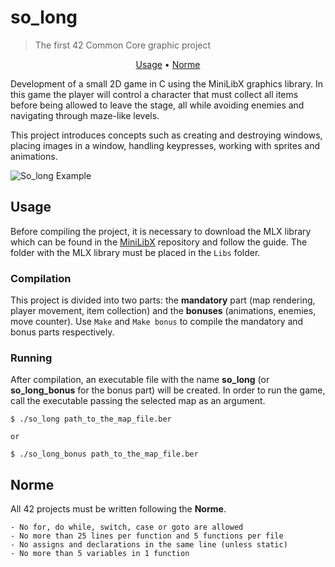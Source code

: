 # so_long
> The first 42 Common Core graphic project

</p>
<p align="center">
	<a href="#usage">Usage</a> •
	<a href="#norme">Norme</a>
</p>


Development of a small 2D game in C using the MiniLibX graphics library. In this game the player will control a character that must collect all items before being allowed to leave the stage, all while avoiding enemies and navigating through maze-like levels.

This project introduces concepts such as creating and destroying windows, placing images in a window, handling keypresses, working with sprites and animations.

![So_long Example](https://github.com/MartimPinto/so_long42/assets/128429526/d53fe7cc-1967-4f42-827a-aa54fad9602d)

## Usage
Before compiling the project, it is necessary to download the MLX library which can be found in the [MiniLibX](https://github.com/42Paris/minilibx-linux) repository and follow the guide. The folder with the MLX library must be placed in the `Libs` folder.

### Compilation
This project is divided into two parts: the **mandatory** part (map rendering, player movement, item collection) and the **bonuses** (animations, enemies, move counter). Use `Make` and `Make bonus` to compile the mandatory and bonus parts respectively.

### Running
After compilation, an executable file with the name **so_long** (or **so_long_bonus** for the bonus part) will be created. In order to run the game, call the executable passing the selected map as an argument.

```
$ ./so_long path_to_the_map_file.ber

or

$ ./so_long_bonus path_to_the_map_file.ber
```

## Norme

All 42 projects must be written following the **Norme**.

	- No for, do while, switch, case or goto are allowed
	- No more than 25 lines per function and 5 functions per file
	- No assigns and declarations in the same line (unless static)
	- No more than 5 variables in 1 function

